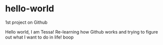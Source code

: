 # hello-world
1st project on Github

Hello world, I am Tessa! Re-learning how Github works and trying to figure out what I want to do in life!
boop
